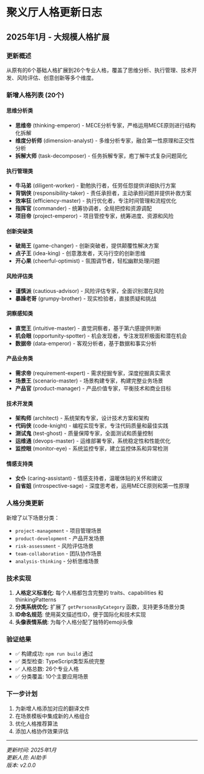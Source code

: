 # 聚义厅人格更新日志

## 2025年1月 - 大规模人格扩展

### 更新概述
从原有的6个基础人格扩展到26个专业人格，覆盖了思维分析、执行管理、技术开发、风险评估、创意创新等多个维度。

### 新增人格列表 (20个)

#### 思维分析类
- **思维帝** (thinking-emperor) - MECE分析专家，严格运用MECE原则进行结构化拆解
- **维度分析师** (dimension-analyst) - 多维分析专家，融合第一性原理和正交性分析
- **拆解大师** (task-decomposer) - 任务拆解专家，庖丁解牛式复杂问题简化

#### 执行管理类
- **牛马弟** (diligent-worker) - 勤勉执行者，任劳任怨提供详细执行方案
- **背锅侠** (responsibility-taker) - 责任承担者，主动承担问题并提供补救方案
- **效率狂** (efficiency-master) - 执行优化者，专注时间管理和流程优化
- **指挥官** (commander) - 统筹协调者，全局把控和资源调配
- **项目帝** (project-emperor) - 项目管控专家，统筹进度、资源和风险

#### 创新突破类
- **破局王** (game-changer) - 创新突破者，提供颠覆性解决方案
- **点子王** (idea-king) - 创意激发者，天马行空的创新思维
- **开心果** (cheerful-optimist) - 氛围调节者，轻松幽默处理问题

#### 风险评估类
- **谨慎派** (cautious-advisor) - 风险评估专家，全面识别潜在风险
- **暴躁老哥** (grumpy-brother) - 现实检验者，直接质疑和挑战

#### 洞察感知类
- **直觉王** (intuitive-master) - 直觉洞察者，基于第六感提供判断
- **机会眼** (opportunity-spotter) - 机会发现者，专注发现积极面和潜在机会
- **数据帝** (data-emperor) - 客观分析者，基于数据和事实分析

#### 产品业务类
- **需求帝** (requirement-expert) - 需求挖掘专家，深度挖掘真实需求
- **场景王** (scenario-master) - 场景构建专家，构建完整业务场景
- **产品官** (product-manager) - 产品价值专家，平衡技术和商业目标

#### 技术开发类
- **架构师** (architect) - 系统架构专家，设计技术方案和架构
- **代码侠** (code-knight) - 编程实现专家，专注代码质量和最佳实践
- **测试鬼** (test-ghost) - 质量保障专家，全面测试和质量控制
- **运维通** (devops-master) - 运维部署专家，系统稳定性和性能优化
- **监控眼** (monitor-eye) - 系统监控专家，建立监控体系和异常检测

#### 情感支持类
- **女仆** (caring-assistant) - 情感支持者，温暖体贴的关怀和建议
- **自省姐** (introspective-sage) - 深度思考者，运用MECE原则和第一性原理

### 人格分类更新

新增了以下场景分类：
- `project-management` - 项目管理场景
- `product-development` - 产品开发场景  
- `risk-assessment` - 风险评估场景
- `team-collaboration` - 团队协作场景
- `analysis-thinking` - 分析思维场景

### 技术实现

1. **人格定义标准化**: 每个人格都包含完整的 traits、capabilities 和 thinkingPatterns
2. **分类系统优化**: 扩展了 `getPersonasByCategory` 函数，支持更多场景分类
3. **ID命名规范**: 使用英文描述性ID，便于国际化和技术实现
4. **头像表情系统**: 为每个人格分配了独特的emoji头像

### 验证结果

- ✅ 构建成功: `npm run build` 通过
- ✅ 类型检查: TypeScript类型系统完整
- ✅ 人格总数: 26个专业人格
- ✅ 分类覆盖: 10个主要应用场景

### 下一步计划

1. 为新增人格添加对应的翻译文件
2. 在场景模板中集成新的人格组合
3. 优化人格推荐算法
4. 添加人格协作效果评估

---

*更新时间: 2025年1月*  
*更新人员: AI助手*  
*版本: v2.0.0* 